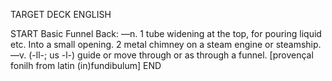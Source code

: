 TARGET DECK
ENGLISH

START
Basic
Funnel
Back: —n. 1 tube widening at the top, for pouring liquid etc. Into a small opening. 2 metal chimney on a steam engine or steamship. —v. (-ll-; us -l-) guide or move through or as through a funnel. [provençal fonilh from latin (in)fundibulum]
END

